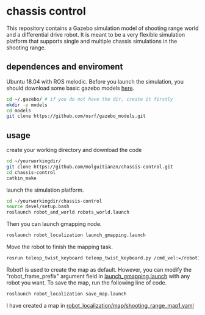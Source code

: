 # chassis control
This repository contains a Gazebo simulation model of shooting range world and a differential drive robot. It is meant to be a very flexible simulation platform that supports single and multiple chassis simulations in the shooting range.

## dependences and enviroment
Ubuntu 18.04 with ROS melodic.
Before you launch the simulation, you should download some basic gazebo models [here](https://github.com/osrf/gazebo_models).
```bash
cd ~/.gazebo/ # if you do not have the dir, create it firstly
mkdir -p models
cd models
git clone https://github.com/osrf/gazebo_models.git
```

## usage
create your working directory and download the code
```bash
cd ~/yourworkingdir/
git clone https://github.com/molguitianzn/chassis-control.git
cd chassis-control
catkin_make
```
launch the simulation platform.
```bash
cd ~/yourworkingdir/chassis-control
source devel/setup.bash
roslaunch robot_and_world robots_world.launch
```
Then you can launch gmapping node.
```bash
roslaunch robot_localization launch_gmapping.launch
```
Move the robot to finish the mapping task.
```bash
rosrun teleop_twist_keyboard teleop_twist_keyboard.py /cmd_vel:=/robot1/cmd_vel
```
Robot1 is used to create the map as default. However, you can modify the "robot_frame_prefix" argument field in [launch_gmapping.launch](./src/robot_localization/launch/launch_gmapping.launch) with any robot you want.
To save the map, run the following line of code.
```bash
roslaunch robot_localization save_map.launch
```
I have created a map in [robot_localization/map/shooting_range_map1.yaml](./src/robot_localization/map/shooting_range_map1.yaml)